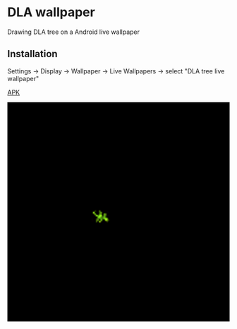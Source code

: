 # DLA wallpaper
Drawing DLA tree on a Android live wallpaper

## Installation
Settings -> Display -> Wallpaper -> Live Wallpapers -> select "DLA tree live wallpaper"

[APK](https://github.com/dmitryweiner/dla_wallpaper/raw/master/app-debug.apk)

![](dla.gif)

